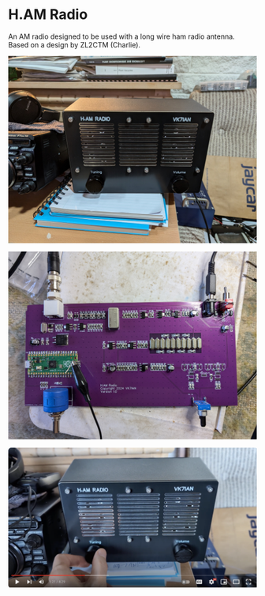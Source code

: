 # H.AM Radio
An AM radio designed to be used with a long wire ham radio antenna. Based on a design by ZL2CTM (Charlie).

![alt text](https://github.com/ianm8/H.AM-Radio/blob/main/docs/H.AM-Radio.jpg?raw=true)

![alt text](https://github.com/ianm8/H.AM-Radio/blob/main/docs/H.AM-Radio-13.jpg?raw=true)

[![IMAGE ALT TEXT HERE](https://github.com/ianm8/H.AM-Radio/blob/main/docs/H.AM-Radio-Video.png)](https://www.youtube.com/watch?v=DbrgfCGGPFuMO1Ea)

